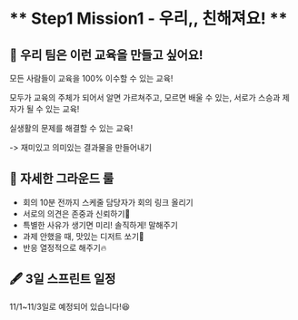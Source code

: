 # ** Step1 Mission1 - 우리,, 친해져요! **

## 📄 우리 팀은 이런 교육을 만들고 싶어요!

모든 사람들이 교육을 100% 이수할 수 있는 교육!

모두가 교육의 주체가 되어서 알면 가르쳐주고, 모르면 배울 수 있는, 서로가 스승과 제자가 될 수 있는 교육!

실생활의 문제를 해결할 수 있는 교육!

-> 재미있고 의미있는 결과물을 만들어내기

## 📌 자세한 그라운드 룰
- 회의 10분 전까지 스케줄 담당자가 회의 링크 올리기
- 서로의 의견은 존중과 신뢰하기🙏
- 특별한 사유가 생기면 미리! 솔직하게! 말해주기
- 과제 안했을 때, 맛있는 디저트 쏘기🍰
- 반응 열정적으로 해주기🔥

## 🖋 3일 스프린트 일정

11/1~11/3일로 예정되어 있습니다!😆
